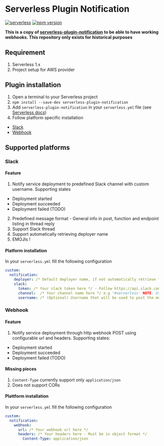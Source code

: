 # Serverless Plugin Notification

[![serverless](http://public.serverless.com/badges/v3.svg)](http://www.serverless.com)
[![npm version](https://badge.fury.io/js/serverless-plugin-notification-ojongerius.svg)](https://badge.fury.io/js/serverless-plugin-notification-ojongerius)

**This is a copy of [serverless-plugin-notification](https://github.com/maasglobal/serverless-plugin-notification) to be able to have working webhooks. This repository only exists for historical purposes**

## Requirement
1. Serverless 1.x
2. Project setup for AWS provider

## Plugin installation
1. Open a terminal to your Serverless project
2. `npm install --save-dev serverless-plugin-notification`
3. Add `serverless-plugin-notification` in your `serverless.yml` file (see [Serverless docs](https://serverless.com/framework/docs/providers/aws/guide/plugins/#installing-plugins))
4. Follow platform specific installation
  - [Slack](#slack)
  - [Webhook](#webhook)

## Supported platforms

### Slack

#### Feature
1. Notify service deployment to predefined Slack channel with custom username. Supporting states
  - Deployment started
  - Deployment succeeded
  - Deployment failed (TODO)
2. Predefined message format - General info in post, function and endpoint listing in thread reply
3. Support Slack thread
4. Support automatically retrieving deployer name
5. EMOJIs !

#### Platform installation

In your `serverless.yml` fill the following configuration
```yaml
custom:
  notification:
    deployer: /* Default deployer name, if not automatically retrieve from local variable, if not default to 'Unnamed deployer' */
    slack:
      token: /* Your slack token here */ - Follow https://api.slack.com/bot-users to get bot access token
      channel:  /* Your channel name here */ e.g '#serverless' NOTE: Using direct message '@person' will have 'channel_not_found' error at `Deployment succeeded` and `Deployment failed`
      username: /* (Optional) Username that will be used to post the message */
```

### Webhook

#### Feature
1. Notify service deployment through http webhook POST using configurable url and headers. Supporting states:
  - Deployment started
  - Deployment succeeded
  - Deployment failed (TODO)

#### Missing pieces
1. `Content-Type` currently support only `application/json`
2. Does not support CORs

#### Plattform installation
In your `serverless.yml` fill the following configuration
```yaml
custom:
  notification:
    webhook:
      url: /* Your webhook url here */
      headers: /* Your headers here - Must be in object format */
        Content-Type: application/json
```
